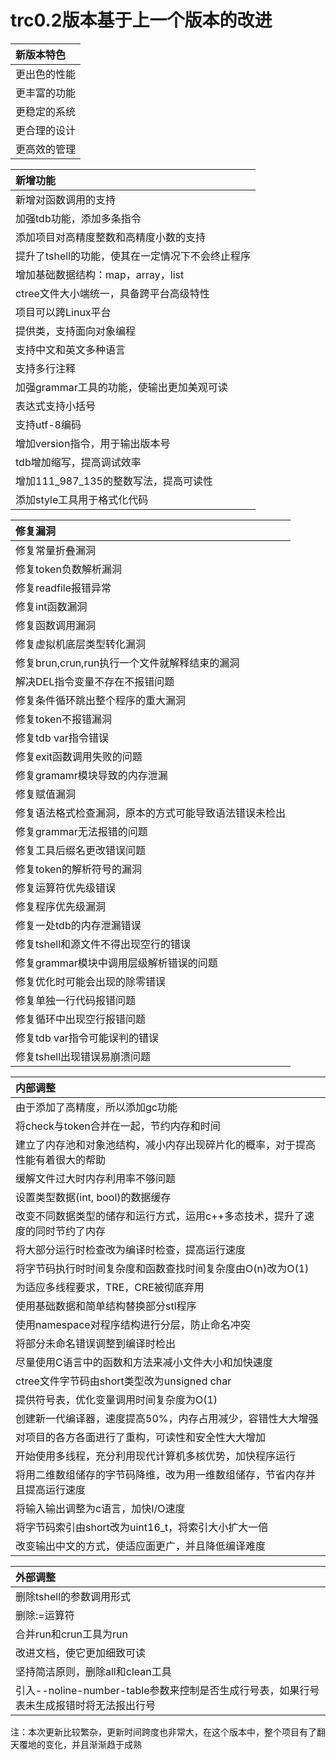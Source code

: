 # trc0.2版本基于上一个版本的改进

| 新版本特色 |
|:---|
| 更出色的性能 |
| 更丰富的功能 |
| 更稳定的系统 |
| 更合理的设计 |
| 更高效的管理 |

| 新增功能 |
|:---|
|新增对函数调用的支持 |
|加强tdb功能，添加多条指令|
|添加项目对高精度整数和高精度小数的支持|
|提升了tshell的功能，使其在一定情况下不会终止程序|
|增加基础数据结构：map，array，list|
|ctree文件大小端统一，具备跨平台高级特性|
|项目可以跨Linux平台|
|提供类，支持面向对象编程|
|支持中文和英文多种语言|
|支持多行注释|
|加强grammar工具的功能，使输出更加美观可读|
|表达式支持小括号|
|支持utf-8编码|
|增加version指令，用于输出版本号|
|tdb增加缩写，提高调试效率|
|增加111_987_135的整数写法，提高可读性|
|添加style工具用于格式化代码|

|修复漏洞|
|:---|
|修复常量折叠漏洞 |
|修复token负数解析漏洞 |
|修复readfile报错异常 |
|修复int函数漏洞|
|修复函数调用漏洞|
|修复虚拟机底层类型转化漏洞 |
|修复brun,crun,run执行一个文件就解释结束的漏洞 |
|解决DEL指令变量不存在不报错问题 |
|修复条件循环跳出整个程序的重大漏洞 |
|修复token不报错漏洞|
|修复tdb var指令错误|
|修复exit函数调用失败的问题|
|修复gramamr模块导致的内存泄漏|
|修复赋值漏洞|
|修复语法格式检查漏洞，原本的方式可能导致语法错误未检出|
|修复grammar无法报错的问题|
|修复工具后缀名更改错误问题|
|修复token的解析符号的漏洞|
|修复运算符优先级错误|
|修复程序优先级漏洞|
|修复一处tdb的内存泄漏错误|
|修复tshell和源文件不得出现空行的错误|
|修复grammar模块中调用层级解析错误的问题|
|修复优化时可能会出现的除零错误|
|修复单独一行代码报错问题|
|修复循环中出现空行报错问题|
|修复tdb var指令可能误判的错误|
|修复tshell出现错误易崩溃问题|

|内部调整|
|:---|
|由于添加了高精度，所以添加gc功能|
|将check与token合并在一起，节约内存和时间|
|建立了内存池和对象池结构，减小内存出现碎片化的概率，对于提高性能有着很大的帮助|
|缓解文件过大时内存利用率不够问题|
|设置类型数据(int, bool)的数据缓存|
|改变不同数据类型的储存和运行方式，运用c++多态技术，提升了速度的同时节约了内存|
|将大部分运行时检查改为编译时检查，提高运行速度|
|将字节码执行时时间复杂度和函数查找时间复杂度由O(n)改为O(1)|
|为适应多线程要求，TRE，CRE被彻底弃用|
|使用基础数据和简单结构替换部分stl程序|
|使用namespace对程序结构进行分层，防止命名冲突|
|将部分未命名错误调整到编译时检出|
|尽量使用C语言中的函数和方法来减小文件大小和加快速度|
|ctree文件字节码由short类型改为unsigned char|
|提供符号表，优化变量调用时间复杂度为O(1)|
|创建新一代编译器，速度提高50%，内存占用减少，容错性大大增强|
|对项目的各方各面进行了重构，可读性和安全性大大增加|
|开始使用多线程，充分利用现代计算机多核优势，加快程序运行|
|将用二维数组储存的字节码降维，改为用一维数组储存，节省内存并且提高运行速度|
|将输入输出调整为c语言，加快I/O速度|
|将字节码索引由short改为uint16_t，将索引大小扩大一倍|
|改变输出中文的方式，使适应面更广，并且降低编译难度|

|外部调整|
|:---|
|删除tshell的参数调用形式|
|删除:=运算符|
|合并run和crun工具为run|
|改进文档，使它更加细致可读|
|坚持简洁原则，删除all和clean工具|
|引入--noline-number-table参数来控制是否生成行号表，如果行号表未生成报错时将无法报出行号|

注：本次更新比较繁杂，更新时间跨度也非常大，在这个版本中，整个项目有了翻天覆地的变化，并且渐渐趋于成熟
